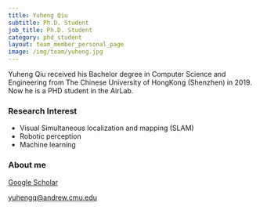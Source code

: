 ```yaml
---
title: Yuheng Qiu
subtitle: Ph.D. Student
job_title: Ph.D. Student
category: phd_student
layout: team_member_personal_page
image: /img/team/yuheng.jpg
---
```


Yuheng Qiu received his Bachelor degree in Computer Science and Engineering from The Chinese University of HongKong (Shenzhen) in 2019. Now he is a  PHD student in the AirLab.

### Research Interest

* Visual Simultaneous localization and mapping (SLAM)
* Robotic perception
* Machine learning

### About me

[Google Scholar](https://scholar.google.com/citations?user=aEK45mEAAAAJ)

yuhengq@andrew.cmu.edu

